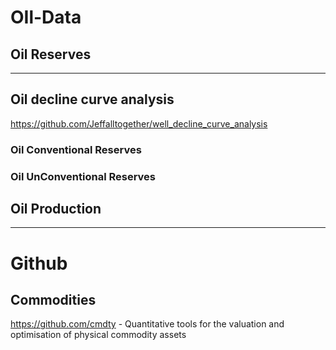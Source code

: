# OIl-Data

## Oil Reserves
- - -
## Oil decline curve analysis
https://github.com/Jeffalltogether/well_decline_curve_analysis


### Oil Conventional Reserves

### Oil UnConventional Reserves


## Oil Production

- - -
# Github

## Commodities                 
https://github.com/cmdty - Quantitative tools for the valuation and optimisation of physical commodity assets           
